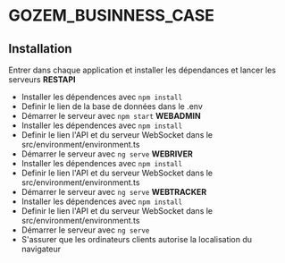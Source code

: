 # GOZEM_BUSINNESS_CASE

## Installation

Entrer dans chaque application et installer les dépendances et lancer les serveurs
**RESTAPI**
- Installer les dépendences avec `npm install`
- Definir le lien de la base de données dans le .env
- Démarrer le serveur avec `npm start`
**WEBADMIN**
- Installer les dépendences avec `npm install`
- Definir le lien l'API et du serveur WebSocket dans le src/environment/environment.ts
- Démarrer le serveur avec `ng serve`
**WEBRIVER**
- Installer les dépendences avec `npm install`
- Definir le lien l'API et du serveur WebSocket dans le src/environment/environment.ts
- Démarrer le serveur avec `ng serve`
**WEBTRACKER**
- Installer les dépendences avec `npm install`
- Definir le lien l'API et du serveur WebSocket dans le src/environment/environment.ts
- Démarrer le serveur avec `ng serve`
- S'assurer que les ordinateurs clients autorise la localisation du navigateur 